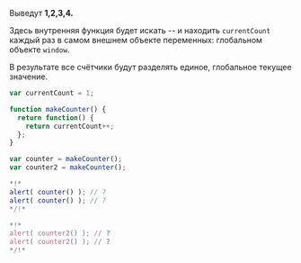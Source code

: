 Выведут **1,2,3,4.**

Здесь внутренняя функция будет искать -- и находить `currentCount` каждый раз в самом внешнем объекте переменных: глобальном объекте `window`.

В результате все счётчики будут разделять единое, глобальное текущее значение.

```js run
var currentCount = 1;

function makeCounter() {
  return function() {
    return currentCount++;
  };
}

var counter = makeCounter();
var counter2 = makeCounter();

*!*
alert( counter() ); // ?
alert( counter() ); // ?
*/!*

*!*
alert( counter2() ); // ?
alert( counter2() ); // ?
*/!*
```

